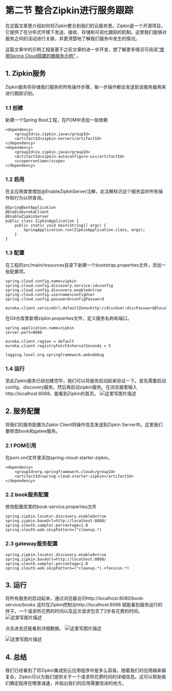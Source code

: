 # 第二节 整合Zipkin进行服务跟踪

在这篇文章里介绍如何将Zipkin整合到我们的云服务里。Zipkin是一个开源项目，它提供了在分布式环境下发送、接收、存储和可视化跟踪的机制。这使我们能够对服务之间的活动进行关联，并更清楚地了解我们服务中发生的情况。

这篇文章中的示例工程是基于之前文章的进一步开发，想了解更多情况可阅读["使用Spring Cloud搭建的微服务示例"](https://blog.csdn.net/peterwanghao/article/details/80087088) 。

## 1. Zipkin服务
Zipkin服务将存储我们服务的所有操作步骤，每一步操作都会发送到该服务器用来进行跟踪识别。

### 1.1 创建
新建一个Spring Boot工程，在POM中添加一些依赖
```
<dependency>
	<groupId>io.zipkin.java</groupId>
	<artifactId>zipkin-server</artifactId>
</dependency>
<dependency>
	<groupId>io.zipkin.java</groupId>
	<artifactId>zipkin-autoconfigure-ui</artifactId>
	<scope>runtime</scope>
</dependency>
```
### 1.2 启用
在主应用类里增加@EnableZipkinServer注解，此注解标识这个服务监听所有操作和行为以供查询。
```
@SpringBootApplication
@EnableEurekaClient
@EnableZipkinServer
public class ZipkinApplication {
	public static void main(String[] args) {
		SpringApplication.run(ZipkinApplication.class, args);
	}
}
```

### 1.3 配置
在工程的src/main/resources目录下新建一个bootstrap.properties文件，添加一些配置项。
```
spring.cloud.config.name=zipkin
spring.cloud.config.discovery.service-id=config
spring.cloud.config.discovery.enabled=true
spring.cloud.config.username=configUser
spring.cloud.config.password=configPassword

eureka.client.serviceUrl.defaultZone=http://discUser:discPassword@localhost:8082/eureka/
```

在Git仓库里新增zipkin.properties文件，定义服务名称和端口。
```
spring.application.name=zipkin
server.port=8088

eureka.client.region = default
eureka.client.registryFetchIntervalSeconds = 5

logging.level.org.springframework.web=debug
```

### 1.4 运行
至此Zipkin服务已经创建完毕，我们可以将服务启动起来验证一下。首先需要启动config、discovery服务，然后再启动zipkin服务。在浏览器里输入http://localhost:8088，能看到Zipkin的首页。
![这里写图片描述](https://img-blog.csdn.net/20180504155615713?watermark/2/text/aHR0cHM6Ly9ibG9nLmNzZG4ubmV0L3BldGVyd2FuZ2hhbw==/font/5a6L5L2T/fontsize/400/fill/I0JBQkFCMA==/dissolve/70)

## 2. 服务配置
将我们的服务配置为Zipkin Client将操作信息发送到Zipkin Server中。这里我们要修改book和gatew服务。

### 2.1 POM引用
在pom.xml文件里添加spring-cloud-starter-zipkin。
```
<dependency>
	<groupId>org.springframework.cloud</groupId>
	<artifactId>spring-cloud-starter-zipkin</artifactId>
</dependency>
```

### 2.2 book服务配置
修改配置库里的book-service.properties文件
```
spring.zipkin.locator.discovery.enabled=true
spring.zipkin.baseUrl=http://localhost:8088/
spring.sleuth.sampler.percentage=1.0
spring.sleuth.web.skipPattern=(^cleanup.*)
```

### 2.3 gateway服务配置
```
spring.zipkin.locator.discovery.enabled=true
spring.zipkin.baseUrl=http://localhost:8088/
spring.sleuth.sampler.percentage=1.0
spring.sleuth.web.skipPattern=(^cleanup.*|.+favicon.*)
```

## 3. 运行
将所有服务的启动起来，通过浏览器访问http://localhost:8080/book-service/books
这时在Zipkin控制台http://localhost:8088 就能看到服务运行的样子。一个请求所花费的时间以及这次请求包含了2步各花费的时间。
![这里写图片描述](https://img-blog.csdn.net/20180504160839210?watermark/2/text/aHR0cHM6Ly9ibG9nLmNzZG4ubmV0L3BldGVyd2FuZ2hhbw==/font/5a6L5L2T/fontsize/400/fill/I0JBQkFCMA==/dissolve/70)

点击进去还能看到详细数据。
![这里写图片描述](https://img-blog.csdn.net/20180504161015635?watermark/2/text/aHR0cHM6Ly9ibG9nLmNzZG4ubmV0L3BldGVyd2FuZ2hhbw==/font/5a6L5L2T/fontsize/400/fill/I0JBQkFCMA==/dissolve/70)

![这里写图片描述](https://img-blog.csdn.net/20180504161035262?watermark/2/text/aHR0cHM6Ly9ibG9nLmNzZG4ubmV0L3BldGVyd2FuZ2hhbw==/font/5a6L5L2T/fontsize/400/fill/I0JBQkFCMA==/dissolve/70)

## 4. 总结
我们已经看到了将Zipkin集成到云应用程序中是多么容易。随着我们的应用越来越复杂，Zipkin可以为我们提供关于一个请求所花费时间的详细信息。这可以帮助我们确定程序在哪里减速，并指出我们的应用需要改进的地方。